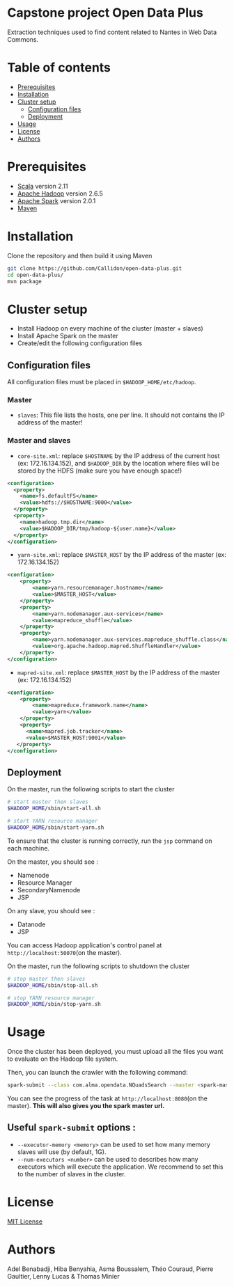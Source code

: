 # Capstone project Open Data Plus
Extraction techniques used to find content related to Nantes in Web Data Commons.

# Table of contents
* [Prerequisites](#prerequisites)
* [Installation](#installation)
* [Cluster setup](#cluster-setup)
  * [Configuration files](#configuration-files)
  * [Deployment](#deployment)
* [Usage](#usage)
* [License](#license)
* [Authors](#authors)

# Prerequisites
* [Scala](http://www.scala-lang.org/) version 2.11
* [Apache Hadoop](https://hadoop.apache.org/) version 2.6.5
* [Apache Spark](https://spark.apache.org/) version 2.0.1
* [Maven](https://maven.apache.org/)

# Installation

Clone the repository and then build it using Maven
```bash
git clone https://github.com/Callidon/open-data-plus.git
cd open-data-plus/
mvn package
```

# Cluster setup

* Install Hadoop on every machine of the cluster (master + slaves)
* Install Apache Spark on the master
* Create/edit the following configuration files

## Configuration files

All configuration files must be placed in `$HADOOP_HOME/etc/hadoop`.

### Master

* `slaves`: This file lists the hosts, one per line. It should not contains the IP address of the master!

### Master and slaves

* `core-site.xml`: replace `$HOSTNAME` by the IP address of the current host (ex: 172.16.134.152), and `$HADOOP_DIR` by the location where files will be stored by the HDFS (make sure you have enough space!)
```xml
<configuration> 
  <property> 
    <name>fs.defaultFS</name> 
    <value>hdfs://$HOSTNAME:9000</value> 
  </property>
  <property>
  	<name>hadoop.tmp.dir</name>
  	<value>$HADOOP_DIR/tmp/hadoop-${user.name}</value>
  </property>
</configuration>
```

* `yarn-site.xml`: replace `$MASTER_HOST` by the IP address of the master (ex: 172.16.134.152)
```xml
<configuration>
	<property>
        <name>yarn.resourcemanager.hostname</name>
        <value>$MASTER_HOST</value>
    </property>
    <property>
        <name>yarn.nodemanager.aux-services</name>
        <value>mapreduce_shuffle</value>
    </property>
    <property>
        <name>yarn.nodemanager.aux-services.mapreduce_shuffle.class</name>
        <value>org.apache.hadoop.mapred.ShuffleHandler</value>
    </property>
</configuration>
```

* `mapred-site.xml`: replace `$MASTER_HOST` by the IP address of the master (ex: 172.16.134.152)
```xml
<configuration>
	<property>
        <name>mapreduce.framework.name</name>
        <value>yarn</value>
    </property>
    <property> 
      <name>mapred.job.tracker</name> 
      <value>$MASTER_HOST:9001</value> 
   </property>
</configuration>
```

## Deployment

On the master, run the following scripts to start the cluster
```bash
# start master then slaves
$HADOOP_HOME/sbin/start-all.sh

# start YARN resource manager
$HADOOP_HOME/sbin/start-yarn.sh
```

To ensure that the cluster is running correctly, run the `jsp` command on each machine.

On the master, you should see :
* Namenode
* Resource Manager
* SecondaryNamenode
* JSP

On any slave, you should see :
* Datanode
* JSP

You can access Hadoop application's control panel at `http://localhost:50070`(on the master).

On the master, run the following scripts to shutdown the cluster
```bash
# stop master then slaves
$HADOOP_HOME/sbin/stop-all.sh

# stop YARN resource manager
$HADOOP_HOME/sbin/stop-yarn.sh
```

# Usage

Once the cluster has been deployed, you must upload all the files you want to evaluate on the Hadoop file system.

Then, you can launch the crawler with the following command:
```bash
spark-submit --class com.alma.opendata.NQuadsSearch --master <spark-master-url> --deploy-mode cluster target/open-data-crawler-1.0-SNAPSHOT-jar-with-dependencies.jar path/to/data/files
```

You can see the progress of the task at `http://localhost:8080`(on the master). **This will also gives you the spark master url.**

## Useful `spark-submit` options :

* `--executor-memory <memory>` can be used to set how many memory slaves will use (by default, 1G).
* `--num-executors <number>` can be used to describes how many executors which will execute the application. We recommend to set this to the number of slaves in the cluster.

# License

[MIT License](https://github.com/Callidon/open-data-plus/blob/master/LICENSE)

# Authors

Adel Benabadji, Hiba Benyahia, Asma Boussalem, Théo Couraud, Pierre Gaultier, Lenny Lucas & Thomas Minier
